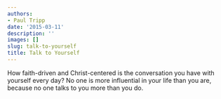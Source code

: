 ```yaml
---
authors:
- Paul Tripp
date: '2015-03-11'
description: ''
images: []
slug: talk-to-yourself
title: Talk to Yourself
---
```


How faith-driven and Christ-centered is the conversation you have with yourself every day? No one is more influential in your life than you are, because no one talks to you more than you do.